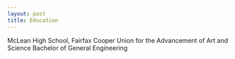 ```yaml
---
layout: post
title: Education
---
```


McLean High School, Fairfax
Cooper Union for the Advancement of Art and Science
Bachelor of General Engineering
